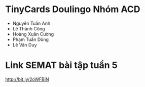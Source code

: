# TinyCards Doulingo Nhóm ACD
- Nguyễn Tuấn Anh
- Lê Thành Công
- Hoàng Xuân Cường
- Phạm Tuấn Dũng
- Lê Văn Duy
# Link SEMAT bài tập tuần 5
http://bit.ly/2oWFBiN
